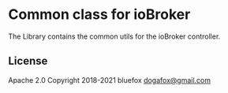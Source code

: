 # Common class for ioBroker
The Library contains the common utils for the ioBroker controller.

## License
Apache 2.0
Copyright 2018-2021 bluefox <dogafox@gmail.com>  